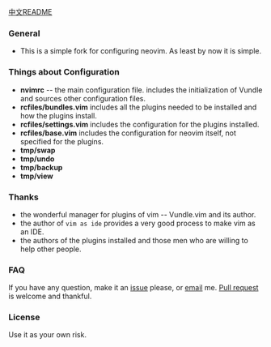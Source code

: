 [中文README](docs/README.md)

### General
+ This is a simple fork for configuring neovim. As least by now it is simple.

### Things about Configuration
+ **nvimrc** -- the main configuration file.
  includes the initialization of Vundle and sources other configuration files.
+ **rcfiles/bundles.vim**
  includes all the plugins needed to be installed and how the plugins install.
+ **rcfiles/settings.vim**
  includes the configuration for the plugins installed.
+ **rcfiles/base.vim**
  includes the configuration for neovim itself, not specified for the plugins.
+ **tmp/swap**
+ **tmp/undo**
+ **tmp/backup**
+ **tmp/view**

### Thanks
+ the wonderful manager for plugins of vim -- Vundle.vim and its author.
+ the author of `vim as ide` provides a very good process to make vim as an IDE.
+ the authors of the plugins installed and those men who are willing to help other people.

### FAQ
If you have any question, make it an [issue](https://github.com/gisphm/myneovimrc/issues/new) please, or [email](mailto:phmfk@hotmail.com) me.
[Pull request](https://github.com/gisphm/myneovimrc/compare/) is welcome and thankful.

### License
Use it as your own risk.
